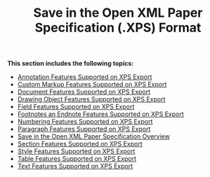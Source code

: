 ﻿---
title: Save in the Open XML Paper Specification (.XPS) Format
second_title: Aspose.Words for Java
articleTitle: Save in the Open XML Paper Specification (.XPS) Format
linktitle: Save in the Open XML Paper Specification (.XPS) Format
description: "Export to XPS format using various saving features in Java."
type: docs
weight: 120
url: /java/save-in-the-open-xml-paper-specification-xps-format/
---

**This section includes the following topics:** 

- [Annotation Features Supported on XPS Export](/words/java/annotation-features-supported-on-xps-export/)
- [Custom Markup Features Supported on XPS Export](/words/java/custom-markup-features-supported-on-xps-export/)
- [Document Features Supported on XPS Export](/words/java/document-features-supported-on-xps-export/)
- [Drawing Object Features Supported on XPS Export](/words/java/drawing-object-features-supported-on-xps-export/)
- [Field Features Supported on XPS Export](/words/java/field-features-supported-on-xps-export/)
- [Footnotes an Endnote Features Supported on XPS Export](/words/java/footnotes-and-endnote-features-supported-on-xps-export/)
- [Numbering Features Supported on XPS Export](/words/java/numbering-features-supported-on-xps-export/)
- [Paragraph Features Supported on XPS Export](/words/java/paragraph-features-supported-on-xps-export/)
- [Save in the Open XML Paper Specification Overview](/words/java/save-in-the-open-xml-paper-specification-overview/)
- [Section Features Supported on XPS Export](/words/java/section-features-supported-on-xps-export/)
- [Style Features Supported on XPS Export](/words/java/style-features-supported-on-xps-export/)
- [Table Features Supported on XPS Export](/words/java/table-features-supported-on-xps-export/)
- [Text Features Supported on XPS Export](/words/java/text-features-supported-on-xps-export/)
